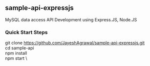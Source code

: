 ## sample-api-expressjs
MySQL data access API Development using Express.JS, Node.JS
### Quick Start Steps
git clone https://github.com/JayeshAgrawal/sample-api-expressjs.git \
cd sample-api \
npm install \
npm start \



